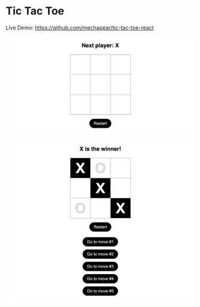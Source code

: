 
# Tic Tac Toe

Live Demo: https://github.com/mechapear/tic-tac-toe-react

![App Screenshot](https://raw.githubusercontent.com/mechapear/tic-tac-toe-react/main/screenshot1.png)

![App Screenshot](https://raw.githubusercontent.com/mechapear/tic-tac-toe-react/main/screenshot2.png)
